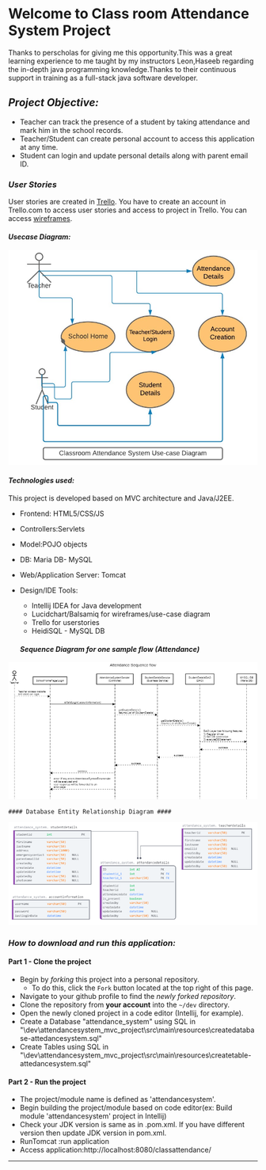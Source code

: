 # Welcome to Class room Attendance System Project  #

Thanks to perscholas for giving me this opportunity.This was a great learning experience  to me  taught by my instructors Leon,Haseeb regarding the in-depth java programming knowledge.Thanks to their continuous support in training as a full-stack java software developer.

## ***Project Objective:*** ##

-  Teacher can track the presence of a student by taking attendance and mark him in the school records. 
-  Teacher/Student can create personal account to access this application at any time.
-  Student can login and update personal details along with parent email ID.

### ***User Stories*** ###

User stories are created in [Trello](https://trello.com/en-US). You have to create an account in Trello.com to access user stories and access to project in Trello. You can access [wireframes](https://github.com/LakshmiBulusu/attendancesystem_mvc_project/blob/master/classroomattendancesystem-wireframes.pdf).

#### ***Usecase Diagram:***  ####
![Usecase diagram](https://github.com/LakshmiBulusu/attendancesystem_mvc_project/blob/master/Usecase.jpg)

 
#### ***Technologies used:*** ####

This project is developed based on MVC architecture and Java/J2EE. 

- Frontend: HTML5/CSS/JS
- Controllers:Servlets 
- Model:POJO objects
- DB: Maria DB- MySQL
- Web/Application Server: Tomcat
- Design/IDE Tools:
	- Intellij IDEA for Java development
	- Lucidchart/Balsamiq for wireframes/use-case diagram
	- Trello for userstories
	- HeidiSQL - MySQL DB

	#### ***Sequence Diagram for one sample flow (Attendance)*** ####
![Sequence diagram](https://github.com/LakshmiBulusu/attendancesystem_mvc_project/blob/master/SampleSequence(Attendance).png)


	#### Database Entity Relationship Diagram ####
![Database diagram](https://github.com/LakshmiBulusu/attendancesystem_mvc_project/blob/master/attendancesystem_ERDiagram.PNG)

###   ***How to download and run this application:*** 

####  Part 1 - Clone the project ####
* Begin by _forking_ this project into a personal repository.
   * To do this, click the `Fork` button located at the top right of this page.
* Navigate to your github profile to find the _newly forked repository_.
* Clone the repository from **your account** into the `~/dev` directory.
* Open the newly cloned project in a code editor (Intellij, for example).
* Create a Database "attendance_system" using SQL in "\dev\attendancesystem_mvc_project\src\main\resources\createdatabase-attedancesystem.sql" 
* Create Tables using SQL in "\dev\attendancesystem_mvc_project\src\main\resources\createtable-attedancesystem.sql"  

####  Part 2 - Run the project ####
* The project/module name is defined as 'attendancesystem'.
* Begin building the project/module based on code editor(ex: Build module 'attendancesystem' project in Intellij)
* Check your JDK version is same as in .pom.xml. If you have different version then    update JDK version in pom.xml.
* RunTomcat :run application
* Access application:http://localhost:8080/classattendance/
 

*********************************************

